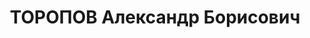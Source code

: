 ---
title: ТОРОПОВ Александр Борисович
description: "Род. в 1883 \n  Приговорен ВК ВС СССР 28.11.1937, Москва - ВМН"
---